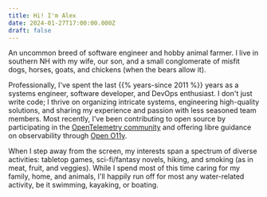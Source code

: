 ```yaml
---
title: Hi! I'm Alex
date: 2024-01-27T17:00:00.000Z
draft: false
---
```


An uncommon breed of software engineer and hobby animal farmer. I live in
southern NH with my wife, our son, and a small conglomerate of misfit dogs,
horses, goats, and chickens (when the bears allow it).

Professionally, I've spent the last {{% years-since 2011 %}} years as a systems
engineer, software developer, and DevOps enthusiast. I don't just write code; I
thrive on organizing intricate systems, engineering high-quality solutions, and
sharing my experience and passion with less seasoned team members. Most
recently, I've been contributing to open source by participating in the
[OpenTelemetry community](https://opentelemetry.io/community/) and offering
libre guidance on observability through [Open O11y](https://openo11y.dev).

When I step away from the screen, my interests span a spectrum of diverse
activities: tabletop games, sci-fi/fantasy novels, hiking, and smoking (as in
meat, fruit, and veggies). While I spend most of this time caring for my family,
home, and animals, I'll happily run off for most any water-related activity, be
it swimming, kayaking, or boating.
